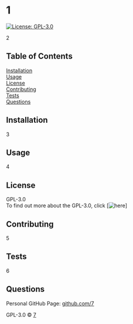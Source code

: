 
# 1   
[![License: GPL-3.0](https://img.shields.io/badge/License-GPL-3.0-green.svg)](https://opensource.org/licenses/GPL-3.0)

2


## Table of Contents
[Installation](#installation)  
[Usage](#usage)  
[License](#license)  
[Contributing](#contributing)  
[Tests](#tests)  
[Questions](#questions)  

## Installation
3

## Usage
4

## License
GPL-3.0  
To find out more about the GPL-3.0, click [![here](https://opensource.org/licenses/GPL-3.0)]


## Contributing
5

## Tests
6

## Questions
Personal GitHub Page: [github.com/7](github.com/7)

GPL-3.0 © [7](github.com/7)

